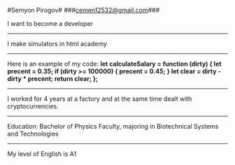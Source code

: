 #Semyon Pirogov#
###cemen12532@gmail.com###


I want to become a developer
*****
I make simulators in html academy
*****
Here is an example of my code:
**let calculateSalary = function (dirty) {
  let precent = 0.35;
  if (dirty >= 100000) {
    precent = 0.45;
  }
  let clear = dirty - dirty * precent;
  return clear;
};**
*****
I worked for 4 years at a factory and at the same time dealt with cryptocurrencies.
******
Education: Bachelor of Physics Faculty, majoring in Biotechnical Systems and Technologies
******
My level of English is A1
